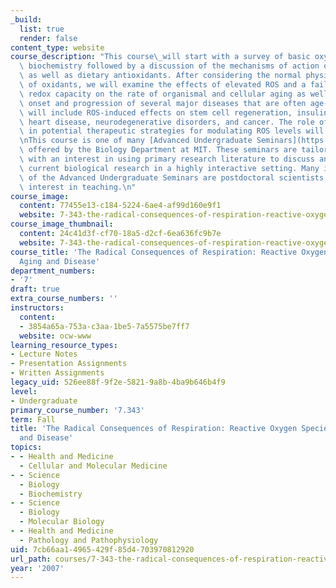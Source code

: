 ```yaml
---
_build:
  list: true
  render: false
content_type: website
course_description: "This course\_will start with a survey of basic oxygen radical\
  \ biochemistry followed by a discussion of the mechanisms of action of cellular\
  \ as well as dietary antioxidants. After considering the normal physiological roles\
  \ of oxidants, we will examine the effects of elevated ROS and a failure of cellular\
  \ redox capacity on the rate of organismal and cellular aging as well as on the\
  \ onset and progression of several major diseases that are often age-related. Topics\
  \ will include ROS-induced effects on stem cell regeneration, insulin resistance,\
  \ heart disease, neurodegenerative disorders, and cancer. The role of antioxidants\
  \ in potential therapeutic strategies for modulating ROS levels will also be discussed.\n\
  \nThis course is one of many [Advanced Undergraduate Seminars](https://biology.mit.edu/undergraduate/course_listings/advanced_undergraduate_seminars)\
  \ offered by the Biology Department at MIT. These seminars are tailored for students\
  \ with an interest in using primary research literature to discuss and learn about\
  \ current biological research in a highly interactive setting. Many instructors\
  \ of the Advanced Undergraduate Seminars are postdoctoral scientists with a strong\
  \ interest in teaching.\n"
course_image:
  content: 77455e13-c184-5224-6ae4-af99d160e9f1
  website: 7-343-the-radical-consequences-of-respiration-reactive-oxygen-species-in-aging-and-disease-fall-2007
course_image_thumbnail:
  content: 24c41d3f-cf70-18a5-d2cf-6ea636fc9b7e
  website: 7-343-the-radical-consequences-of-respiration-reactive-oxygen-species-in-aging-and-disease-fall-2007
course_title: 'The Radical Consequences of Respiration: Reactive Oxygen Species in
  Aging and Disease'
department_numbers:
- '7'
draft: true
extra_course_numbers: ''
instructors:
  content:
  - 3854a65a-753a-c3aa-1be5-7a5575be7ff7
  website: ocw-www
learning_resource_types:
- Lecture Notes
- Presentation Assignments
- Written Assignments
legacy_uid: 526ee88f-9f2e-5821-9a8b-4ba9b646b4f9
level:
- Undergraduate
primary_course_number: '7.343'
term: Fall
title: 'The Radical Consequences of Respiration: Reactive Oxygen Species in Aging
  and Disease'
topics:
- - Health and Medicine
  - Cellular and Molecular Medicine
- - Science
  - Biology
  - Biochemistry
- - Science
  - Biology
  - Molecular Biology
- - Health and Medicine
  - Pathology and Pathophysiology
uid: 7cb66aa1-4965-429f-85d4-703970812920
url_path: courses/7-343-the-radical-consequences-of-respiration-reactive-oxygen-species-in-aging-and-disease-fall-2007
year: '2007'
---
```

